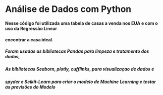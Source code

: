 # Análise de Dados com Python

#### Nesse código foi utilizada uma tabela de casas a venda nos EUA e com o uso da Regressão Linear
#### encontrar a casa ideal.

##### Foram usadas as bibliotecas Pandas para limpeza e tratamento dos dados,
##### As bibliotecas Seaborn, plotly, cufflinks, para visualizaçao de dados e
##### spyder e Scikit-Learn para criar o modelo de Machine Learning  e testar as previsões do Modelo

